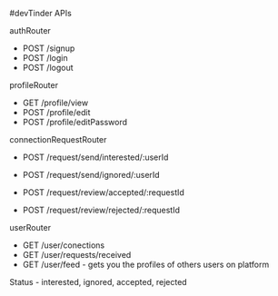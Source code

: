 #devTinder APIs

authRouter
- POST /signup
- POST /login
- POST /logout

profileRouter
- GET /profile/view
- POST /profile/edit
- POST /profile/editPassword

connectionRequestRouter
- POST /request/send/interested/:userId
- POST /request/send/ignored/:userId

- POST /request/review/accepted/:requestId
- POST /request/review/rejected/:requestId

userRouter
- GET /user/conections
- GET /user/requests/received
- GET /user/feed - gets you the profiles of others users on platform

Status - interested, ignored, accepted, rejected